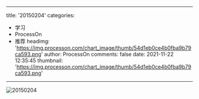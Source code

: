 
---
title: '20150204'
categories: 
 - 学习
 - ProcessOn
 - 推荐
headimg: 'https://img.processon.com/chart_image/thumb/54d1eb0ce4b0fba9b79ca593.png'
author: ProcessOn
comments: false
date: 2021-11-22 12:35:45
thumbnail: 'https://img.processon.com/chart_image/thumb/54d1eb0ce4b0fba9b79ca593.png'
---

<div>   
<img class="thumb" alt="20150204" src="https://img.processon.com/chart_image/thumb/54d1eb0ce4b0fba9b79ca593.png" referrerpolicy="no-referrer">
<p></p>  
</div>
            